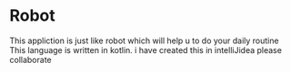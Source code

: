 # Robot
This appliction is just like robot which will help u to do your daily routine
This language is written in kotlin.
i have created this in intelliJidea
please collaborate
